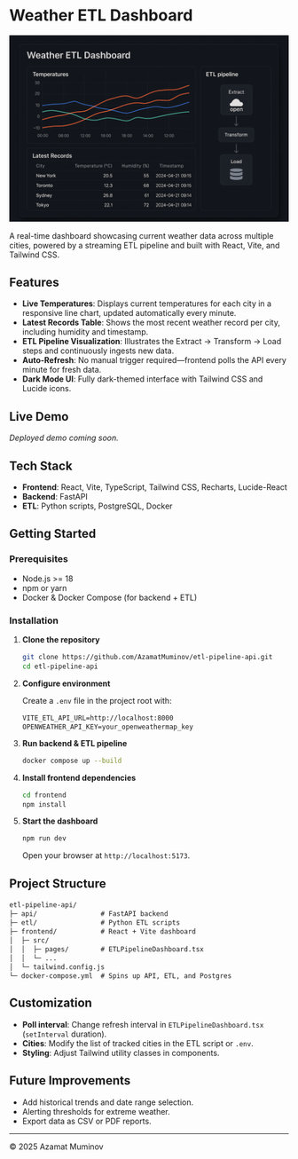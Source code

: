 # Weather ETL Dashboard

![Dashboard UI](./screenshot.png)

A real-time dashboard showcasing current weather data across multiple cities, powered by a streaming ETL pipeline and built with React, Vite, and Tailwind CSS.

## Features

* **Live Temperatures**: Displays current temperatures for each city in a responsive line chart, updated automatically every minute.
* **Latest Records Table**: Shows the most recent weather record per city, including humidity and timestamp.
* **ETL Pipeline Visualization**: Illustrates the Extract → Transform → Load steps and continuously ingests new data.
* **Auto-Refresh**: No manual trigger required—frontend polls the API every minute for fresh data.
* **Dark Mode UI**: Fully dark-themed interface with Tailwind CSS and Lucide icons.

## Live Demo

*Deployed demo coming soon.*

## Tech Stack

* **Frontend**: React, Vite, TypeScript, Tailwind CSS, Recharts, Lucide-React
* **Backend**: FastAPI
* **ETL**: Python scripts, PostgreSQL, Docker

## Getting Started

### Prerequisites

* Node.js >= 18
* npm or yarn
* Docker & Docker Compose (for backend + ETL)

### Installation

1. **Clone the repository**

   ```bash
   git clone https://github.com/AzamatMuminov/etl-pipeline-api.git
   cd etl-pipeline-api
   ```

2. **Configure environment**

   Create a `.env` file in the project root with:

   ```dotenv
   VITE_ETL_API_URL=http://localhost:8000
   OPENWEATHER_API_KEY=your_openweathermap_key
   ```

3. **Run backend & ETL pipeline**

   ```bash
   docker compose up --build
   ```

4. **Install frontend dependencies**

   ```bash
   cd frontend
   npm install
   ```

5. **Start the dashboard**

   ```bash
   npm run dev
   ```

   Open your browser at `http://localhost:5173`.

## Project Structure

```
etl-pipeline-api/
├─ api/                # FastAPI backend
├─ etl/                # Python ETL scripts
├─ frontend/           # React + Vite dashboard
│  ├─ src/
│  │  ├─ pages/        # ETLPipelineDashboard.tsx
│  │  └─ ...
│  └─ tailwind.config.js
└─ docker-compose.yml  # Spins up API, ETL, and Postgres
```

## Customization

* **Poll interval**: Change refresh interval in `ETLPipelineDashboard.tsx` (`setInterval` duration).
* **Cities**: Modify the list of tracked cities in the ETL script or `.env`.
* **Styling**: Adjust Tailwind utility classes in components.

## Future Improvements

* Add historical trends and date range selection.
* Alerting thresholds for extreme weather.
* Export data as CSV or PDF reports.

---

© 2025 Azamat Muminov
